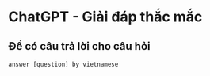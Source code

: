 # ChatGPT - Giải đáp thắc mắc

## Để có câu trả lời cho câu hỏi

```
answer [question] by vietnamese
```
